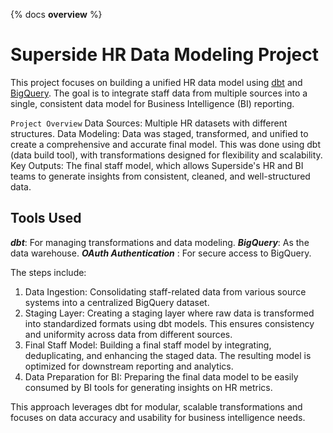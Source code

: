 {% docs __overview__ %}

# Superside HR Data Modeling Project

This project focuses on building a unified HR data model using [dbt](https://www.getdbt.com/) and [BigQuery](https://cloud.google.com/bigquery/docs/introduction). The goal is to integrate staff data from multiple sources into a single, consistent data model for Business Intelligence (BI) reporting.

`Project Overview`
Data Sources: Multiple HR datasets with different structures.
Data Modeling: Data was staged, transformed, and unified to create a comprehensive and accurate final model. This was done using dbt (data build tool), with transformations designed for flexibility and scalability.
Key Outputs: The final staff model, which allows Superside's HR and BI teams to generate insights from consistent, cleaned, and well-structured data.

## Tools Used
***dbt***: For managing transformations and data modeling.
***BigQuery***: As the data warehouse.
***OAuth Authentication*** : For secure access to BigQuery.

The steps include:

1. Data Ingestion: Consolidating staff-related data from various source systems into a centralized BigQuery dataset.
2. Staging Layer: Creating a staging layer where raw data is transformed into standardized formats using dbt models. This ensures consistency and uniformity across data from different sources.
3. Final Staff Model: Building a final staff model by integrating, deduplicating, and enhancing the staged data. The resulting model is optimized for downstream reporting and analytics.
4. Data Preparation for BI: Preparing the final data model to be easily consumed by BI tools for generating insights on HR metrics.

This approach leverages dbt for modular, scalable transformations and focuses on data accuracy and usability for business intelligence needs.
